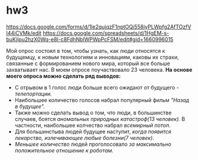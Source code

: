 # hw3
https://docs.google.com/forms/d/1le2qujqzF1nptOQi558iyPLWpfg2AfTOzfVI44iCVMk/edit
https://docs.google.com/spreadsheets/d/1HgEM-s-buKjIpu2hzX0Wq-e8l-c8FdhNbIWPWpPcFSM/edit#gid=1660996015

Мой опрос состоял в том, чтобы узнать, как люди относятся к будущемцу, к новым технологиям и инновациям, каковы их страхи, связанные с формированием нового мира, который все больше захватывает нас. В моем опросе поучаствовало 23 человека. 
**На основе моего опроса можно сделать ряд выводов:**
+ С отрывом в 1 голос люди больше всего ожидают от будущего - _телепортации._
+ Наибольшее количество голосов набрал популярный фильм _"Назад в будущее"._
+ Также можно сделать вывод о том, что люди, в большинстве случаев, боятся _аномальных природных катастроф(13 человек)._ В частности, наибольшее колчество набрал _всемирный потоп._
+ Для большинстыва людей будущее наступит, _когда появится лекарство, излечивающее любые болезни(7 человек)._
+ _Меньшее количество_ людей проголосовало _за максимально положительное отношение к роботам._
